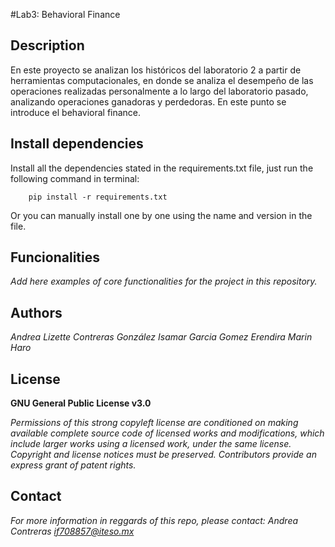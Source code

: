 #Lab3: Behavioral Finance

## Description
En este proyecto se analizan los históricos del laboratorio 2 a partir de herramientas computacionales, 
en donde se analiza el desempeño de las operaciones realizadas personalmente
a lo largo del laboratorio pasado, analizando operaciones ganadoras y perdedoras.
En este punto se introduce el behavioral finance.

## Install dependencies

Install all the dependencies stated in the requirements.txt file, just run the following command in terminal:

        pip install -r requirements.txt
        
Or you can manually install one by one using the name and version in the file.

## Funcionalities

*Add here examples of core functionalities for the project in this repository.*

## Authors
*Andrea Lizette Contreras González*
*Isamar Garcia Gomez*
*Erendira Marin Haro*

## License
**GNU General Public License v3.0** 

*Permissions of this strong copyleft license are conditioned on making available 
complete source code of licensed works and modifications, which include larger 
works using a licensed work, under the same license. Copyright and license notices 
must be preserved. Contributors provide an express grant of patent rights.*

## Contact
*For more information in reggards of this repo, please contact:
  Andrea Contreras  if708857@iteso.mx*
